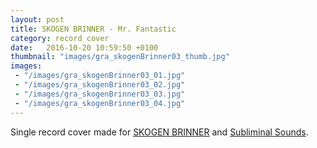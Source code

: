 ```yaml
---
layout: post
title: SKOGEN BRINNER - Mr. Fantastic
category: record cover
date:   2016-10-20 10:59:50 +0100
thumbnail: "images/gra_skogenBrinner03_thumb.jpg"
images:
 - "/images/gra_skogenBrinner03_01.jpg"
 - "/images/gra_skogenBrinner03_02.jpg"
 - "/images/gra_skogenBrinner03_03.jpg"
 - "/images/gra_skogenBrinner03_04.jpg"
---
```


Single record cover made for <a href="https://www.facebook.com/skogenbrinner/">SKOGEN BRINNER</a> and <a href="http://www.subliminalsounds.se/">Subliminal Sounds</a>.